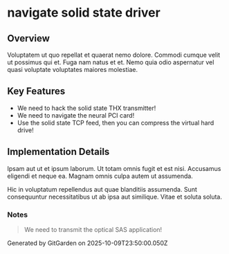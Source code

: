 # navigate solid state driver

## Overview
Voluptatem ut quo repellat et quaerat nemo dolore. Commodi cumque velit ut possimus qui et. Fuga nam natus et et. Nemo quia odio aspernatur vel quasi voluptate voluptates maiores molestiae.

## Key Features
- We need to hack the solid state THX transmitter!
- We need to navigate the neural PCI card!
- Use the solid state TCP feed, then you can compress the virtual hard drive!

## Implementation Details
Ipsam aut ut et ipsum laborum. Ut totam omnis fugit et est nisi. Accusamus eligendi et neque ea. Magnam omnis culpa autem ut assumenda.
 Hic in voluptatum repellendus aut quae blanditiis assumenda. Sunt consequuntur necessitatibus ut ab ipsa aut similique. Vitae et soluta soluta.

### Notes
> We need to transmit the optical SAS application!

Generated by GitGarden on 2025-10-09T23:50:00.050Z
